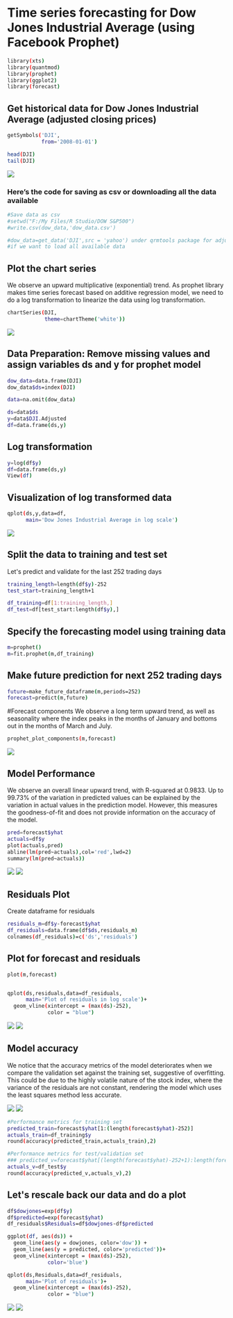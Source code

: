 # Time series forecasting for Dow Jones Industrial Average (using Facebook Prophet)

```bash
library(xts)
library(quantmod)
library(prophet)
library(ggplot2)
library(forecast)
```

## Get historical data for Dow Jones Industrial Average (adjusted closing prices)

```bash
getSymbols('DJI',
           from='2008-01-01')

head(DJI)
tail(DJI)
```
![](https://github.com/Royston-Soh/dow-facebook-prophet/blob/main/pic/1%20dow_head_tail.jpg)

### Here’s the code for saving as csv or downloading all the data available
```bash
#Save data as csv
#setwd("F:/My Files/R Studio/DOW S&P500")
#write.csv(dow_data,'dow_data.csv')

#dow_data=get_data('DJI',src = 'yahoo') under qrmtools package for adjusted closing prices
#if we want to load all available data
```

## Plot the chart series
We observe an upward multiplicative (exponential) trend. As prophet library makes time series forecast based on additive regression model, we need to do a log transformation to linearize the data using log transformation.

```bash
chartSeries(DJI,
            theme=chartTheme('white'))
```
![](https://github.com/Royston-Soh/dow-facebook-prophet/blob/main/pic/2%20chartseries.jpg)
         
## Data Preparation: Remove missing values and assign variables ds and y for prophet model
```bash
dow_data=data.frame(DJI)
dow_data$ds=index(DJI)

data=na.omit(dow_data)

ds=data$ds
y=data$DJI.Adjusted
df=data.frame(ds,y)
```

## Log transformation
```bash
y=log(df$y)
df=data.frame(ds,y)
View(df)
```

## Visualization of log transformed data
```bash
qplot(ds,y,data=df,
      main='Dow Jones Industrial Average in log scale')
```
![](https://github.com/Royston-Soh/dow-facebook-prophet/blob/main/pic/3%20log%20scale.jpg)
## Split the data to training and test set
Let's predict and validate for the last 252 trading days
```bash
training_length=length(df$y)-252
test_start=training_length+1

df_training=df[1:training_length,]
df_test=df[test_start:length(df$y),]
```

## Specify the forecasting model using training data
```bash
m=prophet()
m=fit.prophet(m,df_training)
```

## Make future prediction for next 252 trading days
```bash
future=make_future_dataframe(m,periods=252)
forecast=predict(m,future)
```

#Forecast components
We observe a long term upward trend, as well as seasonality where the index peaks in the months of January and bottoms out in the months of March and July.
```bash
prophet_plot_components(m,forecast)
```
![](https://github.com/Royston-Soh/dow-facebook-prophet/blob/main/pic/4%20forecast_components.jpg)
## Model Performance
We observe an overall linear upward trend, with R-squared at 0.9833. Up to 99.73% of the variation in predicted values can be explained by the variation in actual values in the prediction model. However, this measures the goodness-of-fit and does not provide information on the accuracy of the model.

```bash
pred=forecast$yhat
actuals=df$y
plot(actuals,pred)
abline(lm(pred~actuals),col='red',lwd=2)
summary(lm(pred~actuals))
```
![](https://github.com/Royston-Soh/dow-facebook-prophet/blob/main/pic/5%20model%20performance.jpg)
![](https://github.com/Royston-Soh/dow-facebook-prophet/blob/main/pic/6%20R%20sq.jpg)
## Residuals Plot
Create dataframe for residuals
```bash
residuals_m=df$y-forecast$yhat
df_residuals=data.frame(df$ds,residuals_m)
colnames(df_residuals)=c('ds','residuals')
```

## Plot for forecast and residuals
```bash
plot(m,forecast)


qplot(ds,residuals,data=df_residuals,
      main='Plot of residuals in log scale')+
  geom_vline(xintercept = (max(ds)-252), 
             color = "blue")
```
![](https://github.com/Royston-Soh/dow-facebook-prophet/blob/main/pic/7%20plot%20for%20forecasts.jpg)
![](https://github.com/Royston-Soh/dow-facebook-prophet/blob/main/pic/8%20plot%20for%20residuals.jpg)
## Model accuracy
We notice that the accuracy metrics of the model deteriorates when we compare the validation set against the training set, suggestive of overfitting. This could be due to the highly volatile nature of the stock index, where the variance of the residuals are not constant, rendering the model which uses the least squares method less accurate.

![](https://github.com/Royston-Soh/dow-facebook-prophet/blob/main/pic/9%20accuracy_train.jpg)
![](https://github.com/Royston-Soh/dow-facebook-prophet/blob/main/pic/10%20accuracy_valid.jpg)

```bash
#Performance metrics for training set
predicted_train=forecast$yhat[1:(length(forecast$yhat)-252)]
actuals_train=df_training$y
round(accuracy(predicted_train,actuals_train),2)

#Performance metrics for test/validation set
### predicted_v=forecast$yhat[(length(forecast$yhat)-252+1):length(forecast$yhat)]
actuals_v=df_test$y
round(accuracy(predicted_v,actuals_v),2)
```                            

## Let's rescale back our data and do a plot
```bash
df$dowjones=exp(df$y)
df$predicted=exp(forecast$yhat)
df_residuals$Residuals=df$dowjones-df$predicted

ggplot(df, aes(ds)) + 
  geom_line(aes(y = dowjones, color='dow')) + 
  geom_line(aes(y = predicted, color='predicted'))+
  geom_vline(xintercept = (max(ds)-252),
             color='blue')

qplot(ds,Residuals,data=df_residuals,
      main='Plot of residuals')+
  geom_vline(xintercept = (max(ds)-252), 
             color = "blue")
```
![](https://github.com/Royston-Soh/dow-facebook-prophet/blob/main/pic/11%20rescale_1.jpg)
![](https://github.com/Royston-Soh/dow-facebook-prophet/blob/main/pic/12%20rescale_2.jpg)
